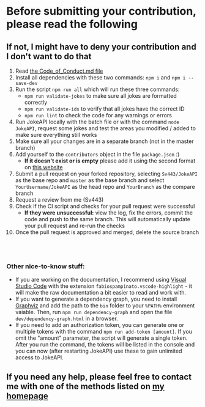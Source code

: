 # Before submitting your contribution, please read the following
## If not, I might have to deny your contribution and I don't want to do that
1. Read [the Code_of_Conduct.md file](./Code_of_Conduct.md)
2. Install all dependencies with these two commands: `npm i` and `npm i --save-dev`
3. Run the script `npm run all` which will run these three commands:
    - `npm run validate-jokes` to make sure all jokes are formatted correctly
    - `npm run validate-ids` to verify that all jokes have the correct ID
    - `npm run lint` to check the code for any warnings or errors
4. Run JokeAPI locally with the batch file or with the command `node JokeAPI`, request some jokes and test the areas you modified / added to make sure everything still works
5. Make sure all your changes are in a separate branch (not in the master branch)
6. Add yourself to the `contributors` object in the file `package.json` :)
    - **If it doesn't exist or is empty** please add it using the second format on [this website](https://flaviocopes.com/package-json/#contributors)
7. Submit a pull request on your forked repository, selecting `Sv443/JokeAPI` as the base repo and `master` as the base branch and select `YourUsername/JokeAPI` as the head repo and `YourBranch` as the compare branch
8. Request a review from me (Sv443)
9. Check if the CI script and checks for your pull request were successful
    - **If they were unsuccessful:** view the log, fix the errors, commit the code and push to the same branch. This will automatically update your pull request and re-run the checks
10. Once the pull request is approved and merged, delete the source branch  
  
<br><br>

### Other nice-to-know stuff:
- If you are working on the documentation, I recommend using [Visual Studio Code](https://code.visualstudio.com/) with the extension `fabiospampinato.vscode-highlight` - it will make the raw documentation a bit easier to read and work with.  
- If you want to generate a dependency graph, you need to install [Graphviz](https://graphviz.gitlab.io/download/) and add the path to the `bin` folder to your `%PATH%` environment vaiable. Then, run `npm run dependency-graph` and open the file `dev/dependency-graph.html` in a browser.  
- If you need to add an authorization token, you can generate one or multiple tokens with the command `npm run add-token [amount]`. If you omit the "amount" parameter, the script will generate a single token. After you run the command, the tokens will be listed in the console and you can now (after restarting JokeAPI) use these to gain unlimited access to JokeAPI.  

## If you need any help, please feel free to contact me with one of the methods listed on [my homepage](https://sv443.net/)

